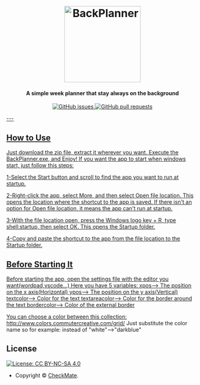 <h1 align="center">
  <br>
  <a><img width="200" height="200" src="https://upload.wikimedia.org/wikipedia/commons/thumb/c/ca/Calendar_icon_2.svg/989px-Calendar_icon_2.svg.png" alt="BackPlanner"></a>
</h1>

<h4 align="center">A simple week planner that stay always on the background</h4>

<p align="center">
    <a href="https://github.com/ch-ckmate/BackPlannercommits/master">
    <a href="https://github.com/ch-ckmate/BackPlanner/issues">
    <img src="https://img.shields.io/github/issues-raw/ArmynC/ArminC-AutoExec.svg?style=flat-square&logo=github&logoColor=white"
         alt="GitHub issues">
    <a href="https://github.com/ch-ckmate/BackPlannerpulls">
    <img src="https://img.shields.io/github/issues-pr-raw/ArmynC/ArminC-AutoExec.svg?style=flat-square&logo=github&logoColor=white"
         alt="GitHub pull requests">
</p>
---
      
## How to Use

Just download the zip file, extract it wherever you want. Execute the BackPlanner.exe, and Enjoy!
If you want the app to start when windows start, just follow this steps:

1-Select the Start  button and scroll to find the app you want to run at startup.

2-Right-click the app, select More, and then select Open file location. This opens the location where the shortcut to the app is saved. If there isn't an option for Open file location, it means the app can't run at startup.

3-With the file location open, press the Windows logo key  + R, type shell:startup, then select OK. This opens the Startup folder.

4-Copy and paste the shortcut to the app from the file location to the Startup folder.


## Before Starting It

Before starting the app, open the settings file with the editor you want(wordpad,vscode...)
Here you have 5 variables:
xpos--> The position on the x axis(Horizontal)
ypos--> The position on the y axis(Vertical)
textcolor--> Color for the text
textareacolor--> Color for the border around the text
bordercolor--> Color of the external border


You can choose a color between this collection: http://www.colors.commutercreative.com/grid/
Just substitute the color name so for example: instead of "white"-->"darkblue"
      
      
      
## License

[![License: CC BY-NC-SA 4.0](https://img.shields.io/badge/License-CC%20BY--NC--SA%204.0-orange.svg?style=flat-square)](https://creativecommons.org/licenses/by-nc-sa/4.0/)

- Copyright © [CheckMate](https://github.com/ch-ckmate).
